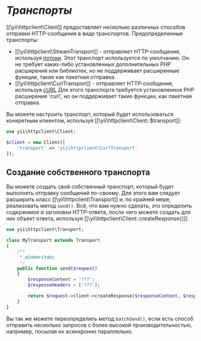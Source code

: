 *Транспорты*
==========

[[\yii\httpclient\Client]] предоставляет несколько различных способов отправки HTTP-сообщения в виде транспортов.
Предопределенные транспорты:

 - [[\yii\httpclient\StreamTransport]] - отправляет HTTP-сообщения, используя [потоки](http://php.net/manual/ru/book.stream.php).
   Этот транспорт используется по умолчанию. Он не требует каких-либо установленных дополнительных PHP расширений или библиотек,
   но не поддерживает расширенные функции, такие как пакетная отправка.
 - [[\yii\httpclient\CurlTransport]] - отправляет HTTP-сообщения, используя [cURL](http://php.net/manual/ru/book.curl.php)
   Для этого транспорта требуется установленное PHP расширение 'curl', но он поддерживает такие функции, как 
   пакетная отправка.

Вы можете настроить транспорт, который будет использоваться конкретным клиентом, используя [[\yii\httpclient\Client::$transport]]:

```php
use yii\httpclient\Client;

$client = new Client([
    'transport' => 'yii\httpclient\CurlTransport'
]);
```


## Создание собственного транспорта

Вы можете создать свой собственный транспорт, который будет выполнять отправку сообщений по-своему. Для этого вам следует 
расширить класс [[\yii\httpclient\Transport]] и, по крайней мере, реализовать метод `send()`. Всё, что вам нужно сделать,
это определить содержимое и заголовки HTTP-ответа, после чего можете создать для них объект ответа, используя 
[[\yii\httpclient\Client::createResponse()]]:

```php
use yii\httpclient\Transport;

class MyTransport extends Transport
{
    /**
     * @inheritdoc
     */
    public function send($request)
    {
        $responseContent = '???';
        $responseHeaders = ['???'];

        return $request->client->createResponse($responseContent, $responseHeaders);
    }
}
```

Вы так же можете переопределить метод `batchSend()`, если есть способ отправить несколько запросов с более высокой производительностью,
например, посылая их асинхронно параллельно.
